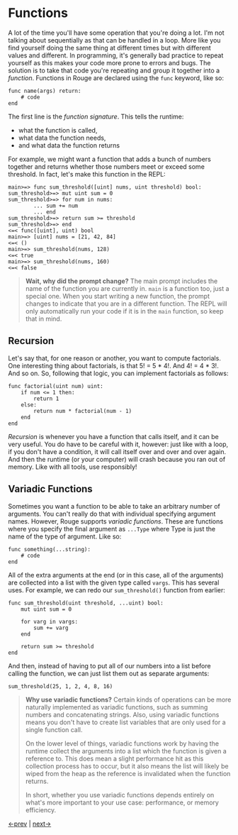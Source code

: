 # Functions

A lot of the time you'll have some operation that you're doing a lot. I'm not talking about sequentially as that can be handled in a loop. More like you find yourself doing the same thing at different times but with different values and different. In programming, it's generally bad practice to repeat yourself as this makes your code more prone to errors and bugs. The solution is to take that code you're repeating and group it together into a _function_. Functions in Rouge are declared using the `func` keyword, like so:

```rouge
func name(args) return:
	# code
end
```

The first line is the _function signature_. This tells the runtime:

 - what the function is called,
 - what data the function needs,
 - and what data the function returns

For example, we might want a function that adds a bunch of numbers together and returns whether those numbers meet or exceed some threshold. In fact, let's make this function in the REPL:

```
main>=> func sum_threshold([uint] nums, uint threshold) bool:
sum_threshold>=> mut uint sum = 0
sum_threshold>=> for num in nums:
		... sum += num
		... end
sum_threshold>=> return sum >= threshold
sum_threshold>=> end
<=< func([uint], uint) bool
main>=> [uint] nums = [21, 42, 84]
<=< ()
main>=> sum_threshold(nums, 128)
<=< true
main>=> sum_threshold(nums, 160)
<=< false
```

> **Wait, why did the prompt change?** The main prompt includes the name of the function you are currently in. `main` is a function too, just a special one. When you start writing a new function, the prompt changes to indicate that you are in a different function. The REPL will only automatically run your code if it is in the `main` function, so keep that in mind.

## Recursion

Let's say that, for one reason or another, you want to compute factorials. One interesting thing about factorials, is that 5! = 5 * 4!. And 4! = 4 * 3!. And so on. So, following that logic, you can implement factorials as follows:

```rouge
func factorial(uint num) uint:
	if num <= 1 then:
		return 1
	else:
		return num * factorial(num - 1)
	end
end
```

_Recursion_ is whenever you have a function that calls itself, and it can be very useful. You do have to be careful with it, however: just like with a loop, if you don't have a condition, it will call itself over and over and over again. And then the runtime (or your computer) will crash because you ran out of memory. Like with all tools, use responsibly!

## Variadic Functions

Sometimes you want a function to be able to take an arbitrary number of arguments. You can't really do that with individual specifying argument names. However, Rouge supports _variadic functions_. These are functions where you specify the final argument as `...Type` where Type is just the name of the type of argument. Like so:

```rouge
func something(...string):
	# code
end
```

All of the extra arguments at the end (or in this case, all of the arguments) are collected into a list with the given type called `vargs`. This has several uses. For example, we can redo our `sum_threshold()` function from earlier:

```rouge
func sum_threshold(uint threshold, ...uint) bool:
	mut uint sum = 0

	for varg in vargs:
		sum += varg
	end

	return sum >= threshold
end
```

And then, instead of having to put all of our numbers into a list before calling the function, we can just list them out as separate arguments:

```rouge
sum_threshold(25, 1, 2, 4, 8, 16)
```

> **Why use variadic functions?** Certain kinds of operations can be more naturally implemented as variadic functions, such as summing numbers and concatenating strings. Also, using variadic functions means you don't have to create list variables that are only used for a single function call.
>
> On the lower level of things, variadic functions work by having the runtime collect the arguments into a list which the function is given a reference to. This does mean a slight performance hit as this collection process has to occur, but it also means the list will likely be wiped from the heap as the reference is invalidated when the function returns.
>
> In short, whether you use variadic functions depends entirely on what's more important to your use case: performance, or memory efficiency.

[<-prev](4_flow.md) | [next->](6_structs.md)